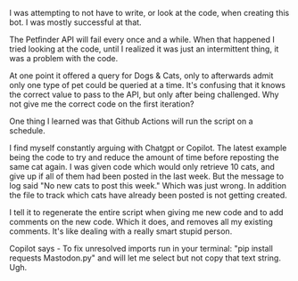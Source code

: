 I was attempting to not have to write, or look at the code, when creating this bot.  I was mostly successful at that. 

The Petfinder API will fail every once and a while.  When that happened I tried looking at the code, until I realized it was just an intermittent thing, it was a problem with the code.

At one point it offered a query for Dogs & Cats, only to afterwards admit only one type of pet could be queried at a time.
It's confusing that it knows the correct value to pass to the API, but only after being challenged.  Why not give me the correct code on the first iteration?

One thing I learned was that Github Actions will run the script on a schedule.  

I find myself constantly arguing with Chatgpt or Copilot.  The latest example being the code to try and reduce the amount of time before reposting the same cat again.  I was given code which would only retrieve 10 cats, and give up if all of them had been posted in the last week.  But the message to log said "No new cats to post this week."  Which was just wrong. In addition the file to track which cats have already been posted is not getting created.

I tell it to regenerate the entire script when giving me new code and to add comments on the new code.  Which it does, and removes all my existing comments.  It's like dealing with a really smart stupid person.  

Copilot says - To fix unresolved imports run in your terminal: "pip install requests Mastodon.py" and will let me select but not copy that text string.  Ugh.


